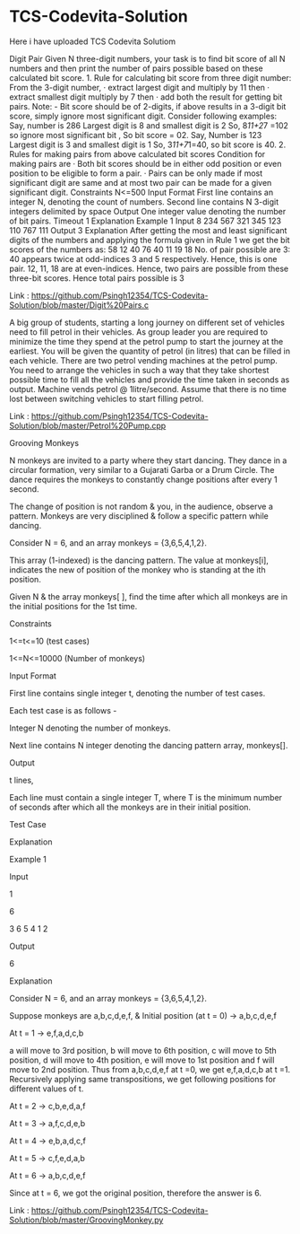 # TCS-Codevita-Solution
Here i have uploaded TCS Codevita Solutiom


Digit Pair
Given N three-digit numbers, your task is to find bit score of all N numbers and then print the number of pairs possible based on these calculated bit score. 1. Rule for calculating bit score from three digit number: From the 3-digit number, · extract largest digit and multiply by 11 then · extract smallest digit multiply by 7 then · add both the result for getting bit pairs. Note: - Bit score should be of 2-digits, if above results in a 3-digit bit score, simply ignore most significant digit. Consider following examples: Say, number is 286 Largest digit is 8 and smallest digit is 2 So, 8*11+2*7 =102 so ignore most significant bit , So bit score = 02. Say, Number is 123 Largest digit is 3 and smallest digit is 1 So, 3*11+7*1=40, so bit score is 40. 2. Rules for making pairs from above calculated bit scores Condition for making pairs are · Both bit scores should be in either odd position or even position to be eligible to form a pair. · Pairs can be only made if most significant digit are same and at most two pair can be made for a given significant digit. Constraints N<=500 Input Format First line contains an integer N, denoting the count of numbers. Second line contains N 3-digit integers delimited by space Output One integer value denoting the number of bit pairs. Timeout 1 Explanation Example 1 Input 8 234 567 321 345 123 110 767 111 Output 3 Explanation After getting the most and least significant digits of the numbers and applying the formula given in Rule 1 we get the bit scores of the numbers as: 58 12 40 76 40 11 19 18 No. of pair possible are 3: 40 appears twice at odd-indices 3 and 5 respectively. Hence, this is one pair. 12, 11, 18 are at even-indices. Hence, two pairs are possible from these three-bit scores. Hence total pairs possible is 3

Link : https://github.com/Psingh12354/TCS-Codevita-Solution/blob/master/Digit%20Pairs.c

A big group of students, starting a long journey on different set of vehicles need to fill petrol in their vehicles. As group leader you are required to minimize the time they spend at the petrol pump to start the journey at the earliest. You will be given the quantity of petrol (in litres) that can be filled in each vehicle. There are two petrol vending machines at the petrol pump. You need to arrange the vehicles in such a way that they take shortest possible time to fill all the vehicles and provide the time taken in seconds as output. Machine vends petrol @ 1litre/second. Assume that there is no time lost between switching vehicles to start filling petrol.

Link : https://github.com/Psingh12354/TCS-Codevita-Solution/blob/master/Petrol%20Pump.cpp

Grooving Monkeys

N monkeys are invited to a party where they start dancing. They dance in a circular formation, very similar to a Gujarati Garba or a Drum Circle. The dance requires the monkeys to constantly change positions after every 1 second.


The change of position is not random & you, in the audience, observe a pattern. Monkeys are very disciplined & follow a specific pattern while dancing.

Consider N = 6, and an array monkeys = {3,6,5,4,1,2}.

This array (1-indexed) is the dancing pattern. The value at monkeys[i], indicates the new of position of the monkey who is standing at the ith position.

Given N & the array monkeys[ ], find the time after which all monkeys are in the initial positions for the 1st time.

Constraints

1<=t<=10 (test cases)

1<=N<=10000 (Number of monkeys)

Input Format

First line contains single integer t, denoting the number of test cases.

Each test case is as follows -

Integer N denoting the number of monkeys.

Next line contains N integer denoting the dancing pattern array, monkeys[].

Output

t lines,

Each line must contain a single integer T, where T is the minimum number of seconds after which all the monkeys are in their initial position.

Test Case

Explanation

Example 1

Input

1 

6 

3 6 5 4 1 2

Output

6 

Explanation

Consider N = 6, and an array monkeys = {3,6,5,4,1,2}.

Suppose monkeys are a,b,c,d,e,f, & Initial position (at t = 0) -> a,b,c,d,e,f

At t = 1 -> e,f,a,d,c,b

a will move to 3rd position, b will move to 6th position, c will move to 5th position, d will move to 4th position, e will move to 1st position and f will move to 2nd position. Thus from a,b,c,d,e,f at t =0, we get e,f,a,d,c,b at t =1. Recursively applying same transpositions, we get following positions for different values of t.

At t = 2 -> c,b,e,d,a,f

At t = 3 -> a,f,c,d,e,b

At t = 4 -> e,b,a,d,c,f

At t = 5 -> c,f,e,d,a,b

At t = 6 -> a,b,c,d,e,f

Since at t = 6, we got the original position, therefore the answer is 6.

Link : https://github.com/Psingh12354/TCS-Codevita-Solution/blob/master/GroovingMonkey.py
